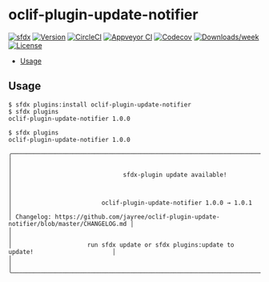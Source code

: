 # oclif-plugin-update-notifier
[![sfdx](https://img.shields.io/badge/cli-sfdx-brightgreen.svg)](https://developer.salesforce.com/tools/sfdxcli)
[![Version](https://img.shields.io/npm/v/oclif-plugin-update-notifier.svg)](https://npmjs.org/package/oclif-plugin-update-notifier)
[![CircleCI](https://circleci.com/gh/jayree/oclif-plugin-update-notifier/tree/master.svg?style=shield)](https://circleci.com/gh/jayree/oclif-plugin-update-notifier/tree/master)
[![Appveyor CI](https://ci.appveyor.com/api/projects/status/github/jayree/oclif-plugin-update-notifier?branch=master&svg=true)](https://ci.appveyor.com/project/jayree/oclif-plugin-update-notifier/branch/master)
[![Codecov](https://codecov.io/gh/jayree/oclif-plugin-update-notifier/branch/master/graph/badge.svg)](https://codecov.io/gh/jayree/oclif-plugin-update-notifier)
[![Downloads/week](https://img.shields.io/npm/dw/oclif-plugin-update-notifier.svg)](https://npmjs.org/package/oclif-plugin-update-notifier)
[![License](https://img.shields.io/npm/l/oclif-plugin-update-notifier.svg)](https://github.com/jayree/oclif-plugin-update-notifier/blob/master/package.json)

<!-- toc -->
* [Usage](#usage)
<!-- tocstop -->

## Usage

<!-- usage -->
```sh-session
$ sfdx plugins:install oclif-plugin-update-notifier
$ sfdx plugins
oclif-plugin-update-notifier 1.0.0
```
<!-- usagestop -->

```sh-session
$ sfdx plugins
oclif-plugin-update-notifier 1.0.0

╭────────────────────────────────────────────────────────────────────────────────────────────╮
│                                                                                            │
│                               sfdx-plugin update available!                                │
│                                                                                            │
│                         oclif-plugin-update-notifier 1.0.0 → 1.0.1                         │
│ Changelog: https://github.com/jayree/oclif-plugin-update-notifier/blob/master/CHANGELOG.md │
│                                                                                            │
│                     run sfdx update or sfdx plugins:update to update!                      │
│                                                                                            │
╰────────────────────────────────────────────────────────────────────────────────────────────╯
```
